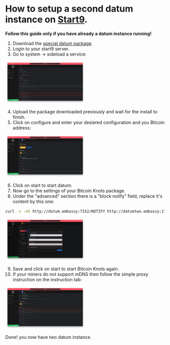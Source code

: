 How to setup a second datum instance on [Start9](https://start9.com).
===

**Follow this guide only if you have already a datum instance running!**

1. Download the [special datum package](https://github.com/Retropex/datum-gateway-startos/releases/tag/v0.3.1-SI).
2. Login to your start9 server.
3. Go to system -> sideload a service:

<img src="../pictures/1-datum2.png" width="50%" height="50%" />

4. Upload the package downloaded previously and wait for the install to finish.
5. Click on configure and enter your desiered configuration and you Bitcoin address:

<img src="../pictures/2-datum2.png" width="50%" height="50%" />

6. Click on start to start datum.
7. Now go to the settings of your Bitcoin Knots package.
8. Under the "advanced" section there is a "block notify" field, replace it's content by this one:

```bash
curl -s -m5 http://datum.embassy:7152/NOTIFY http://datumtwo.embassy:17152/NOTIFY
```

<img src="../pictures/3-datum2.png" width="50%" height="50%" />

9. Save and click on start to start Bitcoin Knots again.
10. If your miners do not support mDNS then follow the simple proxy instruction on the instruction tab:

<img src="../pictures/4-datum2.png" width="50%" height="50%" />

Done! you now have two datum instance.